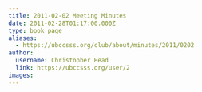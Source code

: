 ```yaml
---
title: 2011-02-02 Meeting Minutes 
date: 2011-02-28T01:17:00.000Z
type: book page
aliases:
  - https://ubccsss.org/club/about/minutes/2011/0202
author:
  username: Christopher Head
  link: https://ubccsss.org/user/2
images:
---
```


